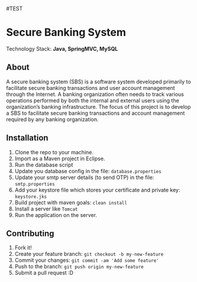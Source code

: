 #TEST
# Secure Banking System

Technology Stack: **Java, SpringMVC, MySQL**

## About

A secure banking system (SBS) is a software system developed primarily to facilitate secure banking transactions and user account management through the Internet. A banking organization often needs to track various operations performed by both the internal and external users using the organization’s banking infrastructure. The focus of this project is to develop a SBS to facilitate secure banking transactions and account management required by any banking organization.

## Installation

1. Clone the repo to your machine.
2. Import as a Maven project in Eclipse.
3. Run the database script
4. Update you database config in the file: `database.properties`
5. Update your smtp server details (to send OTP) in the file: `smtp.properties`
6. Add your keystore file which stores your certificate and private key: `keystore.jks`
7. Build project with maven goals: `clean install`
8. Install a server like `Tomcat`
9. Run the application on the server.

## Contributing

1. Fork it!
2. Create your feature branch: `git checkout -b my-new-feature`
3. Commit your changes: `git commit -am 'Add some feature'`
4. Push to the branch: `git push origin my-new-feature`
5. Submit a pull request :D
